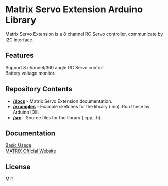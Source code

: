 # Matrix Servo Extension Arduino Library
Matrix Servo Extension is a 8 channel RC Servo controller,
communicate by I2C interface.
## Features
Support 8 channel/360 angle RC Servo control.<br>
Battery voltage monitor.
## Repository Contents
* [**/docs**](./docs) - Matrix Servo Extension documentation.
* [**/examples**](./examples) - Example sketches for the library (.ino). Run these by Arduino IDE.
* [**/src**](./src) - Source files for the library (.cpp, .h).

## Documentation
[Basic Usage](https://matrix-robotics.github.io/MatrixServoExtension/) <br>
[MATRIX Official Website](https://matrixrobotics.com/)
## License
MIT
